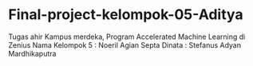 # Final-project-kelompok-05-Aditya
Tugas ahir Kampus merdeka, Program Accelerated Machine Learning di Zenius
Nama Kelompok 5 : Noeril Agian Septa Dinata
                : Stefanus Adyan Mardhikaputra
